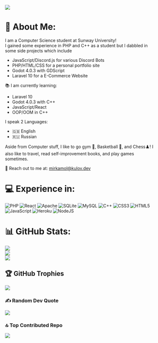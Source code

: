 [![](https://visitcount.itsvg.in/api?id=Temirkulov&icon=0&color=5)](https://visitcount.itsvg.in)

# 💫 About Me:
I am a Computer Science student at Sunway University!<br>
I gained some experience in PHP and C++ as a student but I dabbled in some side projects which include<br>

  - JavaScript/Discord.js for various Discord Bots<br>
  - PHP/HTML/CSS for a personal portfolio site<br>
  - Godot 4.0.3 with GDScript
  - Laravel 10 for a E-Commerce Website

📚 I am currently learning:
- Laravel 10
- Godot 4.0.3 with C++
- JavaScript/React
- OOP/OOM in C++

I speak 2 Languages:
- 🇬🇧 English
- 🇷🇺 Russian

Aside from Computer stuff, I like to go gym 💪, Basketball 🏀, and Chess♟️!
I also like to travel, read self-improvement books, and play games sometimes.

📩 Reach out to me at: <a href="mailto:mirkamol@kulov.dev">mirkamol@kulov.dev</a>


# 💻 Experience in:
![PHP](https://img.shields.io/badge/php-%23777BB4.svg?style=for-the-badge&logo=php&logoColor=white) ![React](https://img.shields.io/badge/react-%2320232a.svg?style=for-the-badge&logo=react&logoColor=%2361DAFB) ![Apache](https://img.shields.io/badge/apache-%23D42029.svg?style=for-the-badge&logo=apache&logoColor=white) ![SQLite](https://img.shields.io/badge/sqlite-%2307405e.svg?style=for-the-badge&logo=sqlite&logoColor=white) ![MySQL](https://img.shields.io/badge/mysql-%2300f.svg?style=for-the-badge&logo=mysql&logoColor=white) ![C++](https://img.shields.io/badge/c++-%2300599C.svg?style=for-the-badge&logo=c%2B%2B&logoColor=white) ![CSS3](https://img.shields.io/badge/css3-%231572B6.svg?style=for-the-badge&logo=css3&logoColor=white) ![HTML5](https://img.shields.io/badge/html5-%23E34F26.svg?style=for-the-badge&logo=html5&logoColor=white) ![JavaScript](https://img.shields.io/badge/javascript-%23323330.svg?style=for-the-badge&logo=javascript&logoColor=%23F7DF1E) ![Heroku](https://img.shields.io/badge/heroku-%23430098.svg?style=for-the-badge&logo=heroku&logoColor=white) ![NodeJS](https://img.shields.io/badge/node.js-6DA55F?style=for-the-badge&logo=node.js&logoColor=white)
# 📊 GitHub Stats:
![](https://github-readme-stats.vercel.app/api?username=Temirkulov&theme=dark&hide_border=false&include_all_commits=true&count_private=true)<br/>
![](https://github-readme-streak-stats.herokuapp.com/?user=Temirkulov&theme=dark&hide_border=false)<br/>
![](https://github-readme-stats.vercel.app/api/top-langs/?username=Temirkulov&theme=dark&hide_border=false&include_all_commits=true&count_private=true&layout=compact)

## 🏆 GitHub Trophies
![](https://github-profile-trophy.vercel.app/?username=Temirkulov&theme=juicyfresh&no-frame=false&no-bg=false&margin-w=4)

### ✍️ Random Dev Quote
![](https://quotes-github-readme.vercel.app/api?type=horizontal&theme=tokyonight)

### 🔝 Top Contributed Repo
![](https://github-contributor-stats.vercel.app/api?username=Temirkulov&limit=5&theme=tokyonight&combine_all_yearly_contributions=true)

